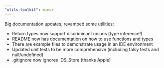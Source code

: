 ```yaml
---
"utils-toolkit": minor
---
```


Big documentation updates, revamped some utilities:

- Return types now support discriminant unions (type inference!)
- README now has documentation on how to use functions and types
- There are example files to demonstrate usage in an IDE environment
- Updated unit tests to be more comprehensive (including falsy tests and null/undefined)
- .gitignore now ignores .DS_Store (thanks Apple)
